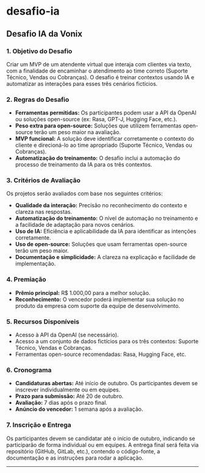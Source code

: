 # desafio-ia

## Desafio IA da Vonix

### 1. **Objetivo do Desafio**
Criar um MVP de um atendente virtual que interaja com clientes via texto, com a finalidade de encaminhar o atendimento ao time correto (Suporte Técnico, Vendas ou Cobranças). O desafio é treinar contextos usando IA e automatizar as interações para esses três cenários fictícios.

### 2. **Regras do Desafio**
- **Ferramentas permitidas:** Os participantes podem usar a API da OpenAI ou soluções open-source (ex: Rasa, GPT-J, Hugging Face, etc.).
- **Peso extra para open-source:** Soluções que utilizem ferramentas open-source terão um peso maior na avaliação.
- **MVP funcional:** A solução deve identificar corretamente o contexto do cliente e direcioná-lo ao time apropriado (Suporte Técnico, Vendas ou Cobranças).
- **Automatização do treinamento:** O desafio inclui a automação do processo de treinamento da IA para os três contextos.

### 3. **Critérios de Avaliação**
Os projetos serão avaliados com base nos seguintes critérios:
- **Qualidade da interação:** Precisão no reconhecimento do contexto e clareza nas respostas.
- **Automatização do treinamento:** O nível de automação no treinamento e a facilidade de adaptação para novos cenários.
- **Uso de IA:** Eficiência e aplicabilidade da IA para identificar as intenções corretamente.
- **Uso de open-source:** Soluções que usam ferramentas open-source terão um peso maior.
- **Documentação e simplicidade:** A clareza na explicação e facilidade de implementação.

### 4. **Premiação**
- **Prêmio principal:** R$ 1.000,00 para a melhor solução.
- **Reconhecimento:** O vencedor poderá implementar sua solução no produto da empresa com suporte da equipe de desenvolvimento.

### 5. **Recursos Disponíveis**
- Acesso à API da OpenAI (se necessário).
- Acesso a um conjunto de dados fictícios para os três contextos: Suporte Técnico, Vendas e Cobranças.
- Ferramentas open-source recomendadas: Rasa, Hugging Face, etc.

### 6. **Cronograma**
- **Candidaturas abertas:** Até início de outubro. Os participantes devem se inscrever individualmente ou em equipes.
- **Prazo para submissão:** Até 20 de outubro.
- **Avaliação:** 7 dias após o prazo final.
- **Anúncio do vencedor:** 1 semana após a avaliação.

### 7. **Inscrição e Entrega**
Os participantes devem se candidatar até o início de outubro, indicando se participarão de forma individual ou em equipes. A entrega final será feita via repositório (GitHub, GitLab, etc.), contendo o código-fonte, a documentação e as instruções para rodar a aplicação.

---
